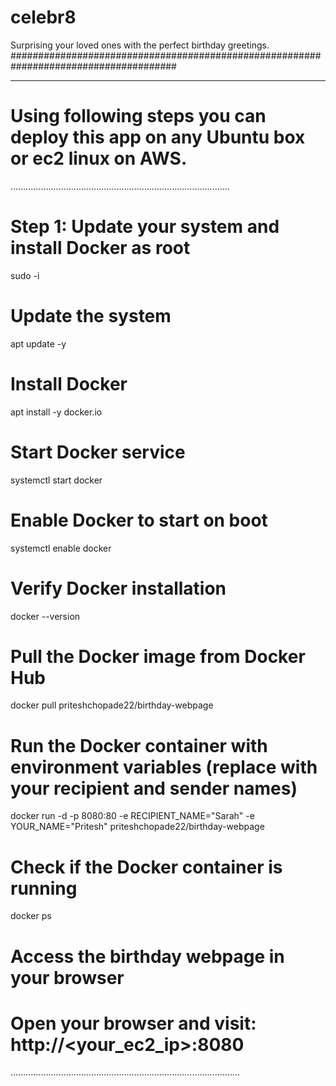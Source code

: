 # celebr8
Surprising your loved ones with the perfect birthday greetings.
######################################################################################
***************************************************************************************
# Using following steps you can deploy this app on any Ubuntu box or ec2 linux on AWS.
.......................................................................................
# Step 1: Update your system and install Docker as root
sudo -i
# Update the system
apt update -y
# Install Docker
apt install -y docker.io
# Start Docker service
systemctl start docker
# Enable Docker to start on boot
systemctl enable docker
# Verify Docker installation
docker --version
# Pull the Docker image from Docker Hub
docker pull priteshchopade22/birthday-webpage
# Run the Docker container with environment variables (replace with your recipient and sender names)
docker run -d -p 8080:80 -e RECIPIENT_NAME="Sarah" -e YOUR_NAME="Pritesh" priteshchopade22/birthday-webpage
# Check if the Docker container is running
docker ps
# Access the birthday webpage in your browser
# Open your browser and visit:  http://<your_ec2_ip>:8080
...........................................................................................
